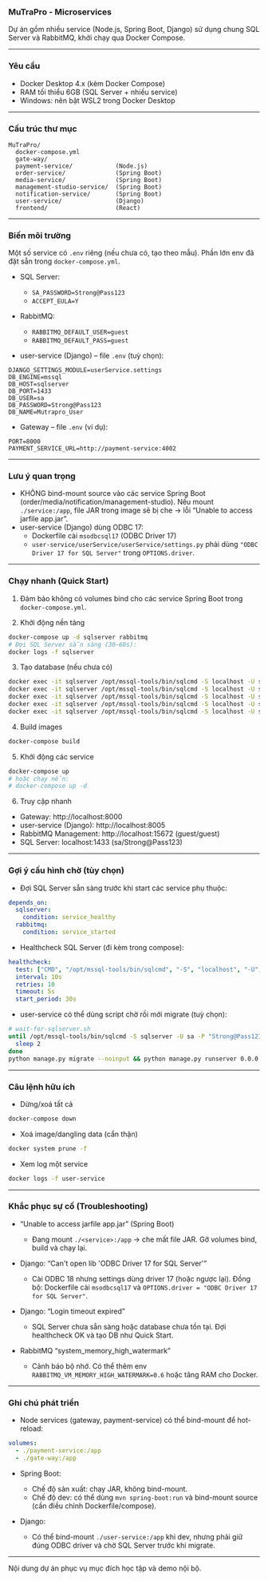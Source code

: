 ### MuTraPro - Microservices

Dự án gồm nhiều service (Node.js, Spring Boot, Django) sử dụng chung SQL Server và RabbitMQ, khởi chạy qua Docker Compose.

---

### Yêu cầu

- Docker Desktop 4.x (kèm Docker Compose)
- RAM tối thiểu 6GB (SQL Server + nhiều service)
- Windows: nên bật WSL2 trong Docker Desktop

---

### Cấu trúc thư mục
```
MuTraPro/
  docker-compose.yml
  gate-way/
  payment-service/            (Node.js)
  order-service/              (Spring Boot)
  media-service/              (Spring Boot)
  management-studio-service/  (Spring Boot)
  notification-service/       (Spring Boot)
  user-service/               (Django)
  frontend/                   (React)
```

---

### Biến môi trường

Một số service có `.env` riêng (nếu chưa có, tạo theo mẫu). Phần lớn env đã đặt sẵn trong `docker-compose.yml`.

- SQL Server:
  - `SA_PASSWORD=Strong@Pass123`
  - `ACCEPT_EULA=Y`

- RabbitMQ:
  - `RABBITMQ_DEFAULT_USER=guest`
  - `RABBITMQ_DEFAULT_PASS=guest`

- user-service (Django) – file `.env` (tuỳ chọn):
```
DJANGO_SETTINGS_MODULE=userService.settings
DB_ENGINE=mssql
DB_HOST=sqlserver
DB_PORT=1433
DB_USER=sa
DB_PASSWORD=Strong@Pass123
DB_NAME=Mutrapro_User
```

- Gateway – file `.env` (ví dụ):
```
PORT=8000
PAYMENT_SERVICE_URL=http://payment-service:4002
```

---

### Lưu ý quan trọng

- KHÔNG bind-mount source vào các service Spring Boot (order/media/notification/management-studio). Nếu mount `./service:/app`, file JAR trong image sẽ bị che → lỗi “Unable to access jarfile app.jar”.
- user-service (Django) dùng ODBC 17:
  - Dockerfile cài `msodbcsql17` (ODBC Driver 17)
  - `user-service/userService/userService/settings.py` phải dùng `"ODBC Driver 17 for SQL Server"` trong `OPTIONS.driver`.

---

### Chạy nhanh (Quick Start)

1) Đảm bảo không có volumes bind cho các service Spring Boot trong `docker-compose.yml`.

2) Khởi động nền tảng
```bash
docker-compose up -d sqlserver rabbitmq
# Đợi SQL Server sẵn sàng (30–60s):
docker logs -f sqlserver
```

3) Tạo database (nếu chưa có)
```bash
docker exec -it sqlserver /opt/mssql-tools/bin/sqlcmd -S localhost -U sa -P "Strong@Pass123" -Q "CREATE DATABASE Mutrapro_User"
docker exec -it sqlserver /opt/mssql-tools/bin/sqlcmd -S localhost -U sa -P "Strong@Pass123" -Q "CREATE DATABASE Mutrapro_Order"
docker exec -it sqlserver /opt/mssql-tools/bin/sqlcmd -S localhost -U sa -P "Strong@Pass123" -Q "CREATE DATABASE Mutrapro_Media"
docker exec -it sqlserver /opt/mssql-tools/bin/sqlcmd -S localhost -U sa -P "Strong@Pass123" -Q "CREATE DATABASE Mutrapro_Notification"
docker exec -it sqlserver /opt/mssql-tools/bin/sqlcmd -S localhost -U sa -P "Strong@Pass123" -Q "CREATE DATABASE Mutrapro_ManagementStudio"
```

4) Build images
```bash
docker-compose build
```

5) Khởi động các service
```bash
docker-compose up
# hoặc chạy nền:
# docker-compose up -d
```

6) Truy cập nhanh
- Gateway: http://localhost:8000
- user-service (Django): http://localhost:8005
- RabbitMQ Management: http://localhost:15672 (guest/guest)
- SQL Server: localhost:1433 (sa/Strong@Pass123)

---

### Gợi ý cấu hình chờ (tùy chọn)

- Đợi SQL Server sẵn sàng trước khi start các service phụ thuộc:
```yaml
depends_on:
  sqlserver:
    condition: service_healthy
  rabbitmq:
    condition: service_started
```

- Healthcheck SQL Server (đi kèm trong compose):
```yaml
healthcheck:
  test: ["CMD", "/opt/mssql-tools/bin/sqlcmd", "-S", "localhost", "-U", "sa", "-P", "Strong@Pass123", "-Q", "SELECT 1"]
  interval: 10s
  retries: 10
  timeout: 5s
  start_period: 30s
```

- user-service có thể dùng script chờ rồi mới migrate (tuỳ chọn):
```bash
# wait-for-sqlserver.sh
until /opt/mssql-tools/bin/sqlcmd -S sqlserver -U sa -P "Strong@Pass123" -Q "SELECT 1" > /dev/null 2>&1; do
  sleep 2
done
python manage.py migrate --noinput && python manage.py runserver 0.0.0.0:8000
```

---

### Câu lệnh hữu ích

- Dừng/xoá tất cả
```bash
docker-compose down
```

- Xoá image/dangling data (cẩn thận)
```bash
docker system prune -f
```

- Xem log một service
```bash
docker logs -f user-service
```

---

### Khắc phục sự cố (Troubleshooting)

- “Unable to access jarfile app.jar” (Spring Boot)
  - Đang mount `./<service>:/app` → che mất file JAR. Gỡ volumes bind, build và chạy lại.

- Django: “Can't open lib 'ODBC Driver 17 for SQL Server'”
  - Cài ODBC 18 nhưng settings dùng driver 17 (hoặc ngược lại). Đồng bộ: Dockerfile cài `msodbcsql17` và `OPTIONS.driver = "ODBC Driver 17 for SQL Server"`.

- Django: “Login timeout expired”
  - SQL Server chưa sẵn sàng hoặc database chưa tồn tại. Đợi healthcheck OK và tạo DB như Quick Start.

- RabbitMQ “system_memory_high_watermark”
  - Cảnh báo bộ nhớ. Có thể thêm env `RABBITMQ_VM_MEMORY_HIGH_WATERMARK=0.6` hoặc tăng RAM cho Docker.

---

### Ghi chú phát triển

- Node services (gateway, payment-service) có thể bind-mount để hot-reload:
```yaml
volumes:
  - ./payment-service:/app
  - ./gate-way:/app
```

- Spring Boot:
  - Chế độ sản xuất: chạy JAR, không bind-mount.
  - Chế độ dev: có thể dùng `mvn spring-boot:run` và bind-mount source (cần điều chỉnh Dockerfile/compose).

- Django:
  - Có thể bind-mount `./user-service:/app` khi dev, nhưng phải giữ đúng ODBC driver và chờ SQL Server trước khi migrate.

---

Nội dung dự án phục vụ mục đích học tập và demo nội bộ.